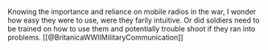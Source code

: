 Knowing the importance and reliance on mobile radios in the war, I wonder how easy they were to use, were they farily intuitive. Or did soldiers need to be trained on how to use them and potentially trouble shoot if they ran into problems.
[[@BritanicaWWIIMilitaryCommunication]]